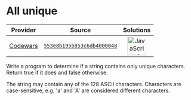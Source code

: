 [_metadata_:generated]: - "true"

# All unique

<!-- INFO TABLE BEGIN -->

| Provider                                        | Source                                                                               | Solutions                                                                                                                                                    |
| :---------------------------------------------: | :----------------------------------------------------------------------------------: | :----------------------------------------------------------------------------------------------------------------------------------------------------------: |
| [Codewars](../../../docs/providers/Codewars.md) | [`553e8b195b853c6db4000048`](https://www.codewars.com/kata/553e8b195b853c6db4000048) | [<img src="https://res.cloudinary.com/rascaltwo/image/upload/v1631924076/javascript_ehszr7.svg" alt="JavaScript" title="JavaScript" width="50" />](solve.js) |

<!-- INFO TABLE END -->

Write a program to determine if a string contains only unique characters.
Return true if it does and false otherwise.

The string may contain any of the 128 ASCII characters.
Characters are case-sensitive, e.g. 'a' and 'A' are considered different characters.


